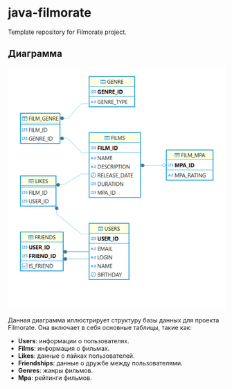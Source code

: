 # java-filmorate
Template repository for Filmorate project.

## Диаграмма
![diagram.png](src/main/resources/diagram.png)


Данная диаграмма иллюстрирует структуру базы данных для проекта Filmorate. Она включает в себя основные таблицы, такие как:
- **Users**: информации о пользователях.
- **Films**: информация о фильмах.
- **Likes**: данные о лайках пользователей.
- **Friendships**: данные о дружбе между пользователями.
- **Genres**: жанры фильмов.
- **Mpa**: рейтинги фильмов.
